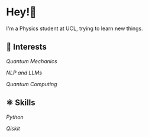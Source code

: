 # Hey!👋

I'm a Physics student at UCL, trying to learn new things.

## 🔭 Interests 

*Quantum Mechanics*

*NLP and LLMs*

*Quantum Computing*

## ⚛️ Skills

*Python*

*Qiskit*
